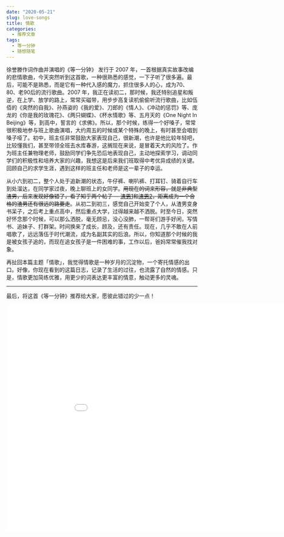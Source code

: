 ```yaml
---
date: "2020-05-21"
slug: love-songs
title: 情歌
categories:
  - 推荐文章
tags:
  - 等一分钟
  - 随想随笔
---
```



徐誉滕作词作曲并演唱的《等一分钟》 发行于 2007 年，一首根据真实故事改编的悲情歌曲，今天突然听到这首歌，一种很熟悉的感觉，一下子听了很多遍。最后，可能不是熟悉，而是它有一种代入感的魔力，抓住很多人的心，成为70、80、老90后的流行歌曲。2007 年，我正在读初二，那时候，我还特别追星和叛逆，在上学、放学的路上，常常买磁带，用步步高复读机偷偷听流行歌曲，比如伍佰的《突然的自我》、孙燕姿的《我的爱》、刀郎的《情人》、《冲动的惩罚》等、庞龙的《你是我的玫瑰花》、《两只蝴蝶》、《杯水情歌》等、五月天的《One Night In Beijing》等，到高中，誓言的《求佛》。所以，那个时候，练得一个好嗓子，常常很积极地参与班上歌曲演唱，大约周五的时候或某个特殊的晚上，有时甚至会唱到嗓子哑了。初中，班主任非常鼓励大家表现自己，很新潮，也许是他比较年轻吧，比较懂我们，甚至带领全班去水库春游，这搁现在来说，是冒着天大的风险了。作为班主任兼物理老师，鼓励同学们争先恐后地表现自己，主动地探索学习，调动同学们的积极性和培养大家的兴趣，我想这是后来我们班取得中考优异成绩的关键。回顾自己的求学生涯，遇到这样的班主任和老师是这一辈子的幸运。

从小六到初二，整个人处于追新潮的状态，牛仔裤、喇叭裤、打耳钉、骑着自行车到处溜达，在同学家过夜，晚上聊班上的女同学。~~用现在的词来形容，就是非典型渣男，后来发现好像错了，看了知乎两个帖子 -- [渣男1](https://www.zhihu.com/question/40262521)和[渣男2](https://www.zhihu.com/question/317114584)，距离成为一个合格的渣男还有很远的路要走~~。从初二到初三，感觉自己开始变了个人，从渣男变身书呆子，之后考上重点高中，然后重点大学，过得越来越不洒脱。时至今日，突然好怀念那个时候，可以那么洒脱，毫无顾忌，没心没肺，一帮哥们游手好闲，写情书、追妹子、打群架。时间换来了成长，顾及，还有责任。现在，几乎不敢在人前唱歌了，远远落伍于时代潮流，成为名副其实的后浪。所以，你知道那个时候的我是被女孩子追的，而现在追女孩子是一件困难的事，工作以后，爸妈常常催我找对象。

再扯回本篇主题「情歌」，我觉得情歌是一种岁月的沉淀物，一个寄托情感的出口。好像，你现在看到的这篇日志，记录了生活的过往，也流露了自然的情感。只是，情歌更加简练优雅，用更少的词表达更丰富的情意，触动更多的灵魂。


---

最后，将这首《等一分钟》推荐给大家，愿彼此错过的少一点！

<iframe width="960" height="600" src="//player.bilibili.com/player.html?aid=927077515&bvid=BV1LT4y1A74M&cid=232981231&page=1" scrolling="no" border="0" frameborder="no" framespacing="0" allowfullscreen="true"> </iframe>

<!-- 2020.09.17 期待有天婚礼上给老婆唱徐誉滕的《做我老婆好不好》-->
